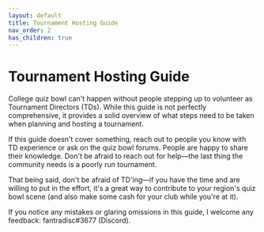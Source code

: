 ```yaml
---
layout: default
title: Tournament Hosting Guide
nav_order: 2
has_children: true
---
```


# Tournament Hosting Guide

College quiz bowl can't happen without people stepping up to volunteer as Tournament Directors (TDs). While this guide is not perfectly comprehensive, it provides a solid overview of what steps need to be taken when planning and hosting a tournament. 

If this guide doesn't cover something, reach out to people you know with TD experience or ask on the quiz bowl forums. People are happy to share their knowledge. Don't be afraid to reach out for help—the last thing the community needs is a poorly run tournament.  

That being said, don't be afraid of TD'ing—if you have the time and are willing to put in the effort, it's a great way to contribute to your region's quiz bowl scene (and also make some cash for your club while you're at it).

If you notice any mistakes or glaring omissions in this guide, I welcome any feedback: fantradisc#3677 (Discord). 

